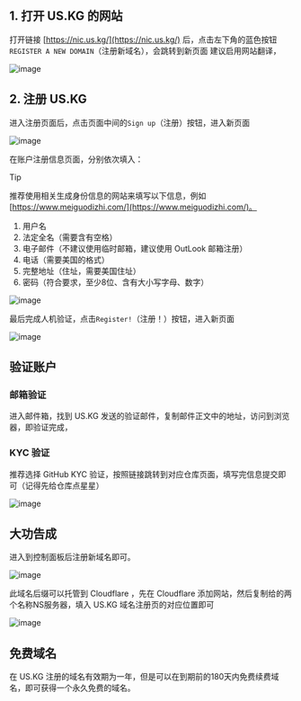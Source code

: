 ## 1. 打开 US.KG 的网站
打开链接 [https://nic.us.kg/](https://nic.us.kg/) 后，点击左下角的蓝色按钮`REGISTER A NEW DOMAIN`（注册新域名），会跳转到新页面
建议启用网站翻译，

![image](https://file.gitcode.top/doce/issues-10/344001639-edd0ea83-c8f2-402a-895d-4c026a012b44.png)

## 2. 注册 US.KG
进入注册页面后，点击页面中间的`Sign up`（注册）按钮，进入新页面

![image](https://file.gitcode.top/doce/issues-10/344002811-2bd648f0-0fca-4870-b681-f982cd067d7a.png)

在账户注册信息页面，分别依次填入：

> [!TIP]
> 推荐使用相关生成身份信息的网站来填写以下信息，例如 [https://www.meiguodizhi.com/](https://www.meiguodizhi.com/)。

1. 用户名
2. 法定全名（需要含有空格）
3. 电子邮件（不建议使用临时邮箱，建议使用 OutLook 邮箱注册）
4. 电话（需要美国的格式）
5. 完整地址（住址，需要美国住址）
6. 密码（符合要求，至少8位、含有大小写字母、数字）

![image](https://file.gitcode.top/doce/issues-10/344003891-d5fde504-da39-4360-8f83-b173dcdaa282.png)

最后完成人机验证，点击`Register!`（注册！）按钮，进入新页面

![image](https://file.gitcode.top/doce/issues-10/344005222-50b5da74-03bd-4532-b227-d0e020dde736.png)

## 验证账户
### 邮箱验证
进入邮件箱，找到 US.KG 发送的验证邮件，复制邮件正文中的地址，访问到浏览器，即验证完成，

### KYC 验证
推荐选择 GitHub KYC 验证，按照链接跳转到对应仓库页面，填写完信息提交即可（记得先给仓库点星星）

![image](https://file.gitcode.top/doce/issues-10/344006909-d73ea391-d7ad-4424-9bd6-920668a1f733.png)

## 大功告成
进入到控制面板后注册新域名即可。

![image](https://file.gitcode.top/doce/issues-10/344007241-0008cc4d-6b15-483e-8381-c352fe828c12.png)

此域名后缀可以托管到 Cloudflare ，先在 Cloudflare 添加网站，然后复制给的两个名称NS服务器，填入 US.KG 域名注册页的对应位置即可

![image](https://file.gitcode.top/doce/issues-10/344007663-241b1902-8214-4654-baca-a1f8db765705.png)

## 免费域名
在 US.KG 注册的域名有效期为一年，但是可以在到期前的180天内免费续费域名，即可获得一个永久免费的域名。
